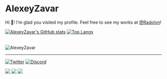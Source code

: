 # AlexeyZavar

Hi 👋! I'm glad you visited my profile. Feel free to see my works at [@Radolyn](https://github.com/Radolyn)!

[![AlexeyZavar's GitHub stats](https://github-readme-stats.vercel.app/api?username=alexeyzavar&show_icons=true&count_private=true&hide=prs)](https://github.com/alexeyzavar/github-readme-stats)
[![Top Langs](https://github-readme-stats.vercel.app/api/top-langs/?username=alexeyzavar&layout=compact)](https://github.com/anuraghazra/github-readme-stats)
<br><br><br>
<img src="https://count.getloli.com/get/@AlexeyZavar?theme=rule34" alt="AlexeyZavar" />

---

[![Twitter](https://img.shields.io/twitter/follow/alexeyzavar?color=blue&label=Follow%20me%20on%20Twitter%21&style=for-the-badge)](https://twitter.com/AlexeyZavar) [![Discord](https://img.shields.io/discord/484025467134017568?label=Join%20our%20Discord%20server%21&style=for-the-badge)](https://discord.gg/CGFFP2H)

[![](https://img.shields.io/badge/OnePlus-6T-f5010c?style=flat-square&logo=oneplus&logoColor=ffffff)](https://www.oneplus.com/) [![](https://img.shields.io/badge/Windows-11-4e9eee?style=flat-square&logo=windows&logoColor=ffffff)](https://www.microsoft.com/windows/windows-11) [![](https://img.shields.io/badge/OS-Arch%20Linux-33aadd?style=flat-square&logo=arch-linux&logoColor=ffffff)](https://www.archlinux.org/)

